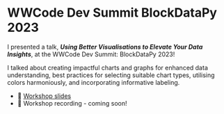 # WWCode Dev Summit BlockDataPy 2023

I presented a talk, _**Using Better Visualisations to Elevate Your Data Insights**_, at the WWCode Dev Summit: BlockDataPy 2023! 

I talked about creating impactful charts and graphs for enhanced data understanding, best practices for selecting suitable chart types, 
utilising colors harmoniously, and incorporating informative labeling.

- :link: [Workshop slides](https://github.com/mansi-aggarwal-2504/blockdatapy-talk/blob/main/Using%20Better%20Visualisations%20to%20Elevate%20Your%20Data%20Insights.pdf)
- :movie_camera: Workshop recording - coming soon!

